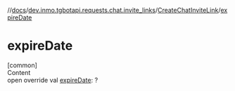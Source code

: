 //[docs](../../../index.md)/[dev.inmo.tgbotapi.requests.chat.invite_links](../index.md)/[CreateChatInviteLink](index.md)/[expireDate](expire-date.md)



# expireDate  
[common]  
Content  
open override val [expireDate](expire-date.md): ?  



